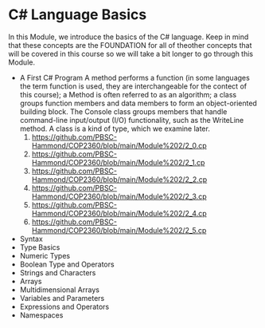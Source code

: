 # C# Language Basics


In this Module, we introduce the basics of the C# language. Keep in mind that these concepts are the FOUNDATION for all of theother concepts that will be covered in this course so we will take a bit longer to go through this Module.

* A First C# Program
  A method performs a function (in some languages the term function is used, they are interchangeable for the contect of this course); a Method is often referred to as an algorithm;  a class groups function members and data members to form an object-oriented building block. The Console class groups members that handle command-line input/output (I/O) functionality, such as the WriteLine method. A class is a kind of type, which we examine later.
  1. https://github.com/PBSC-Hammond/COP2360/blob/main/Module%202/2_0.cp
  2. https://github.com/PBSC-Hammond/COP2360/blob/main/Module%202/2_1.cp
  3. https://github.com/PBSC-Hammond/COP2360/blob/main/Module%202/2_2.cp
  4. https://github.com/PBSC-Hammond/COP2360/blob/main/Module%202/2_3.cp
  5. https://github.com/PBSC-Hammond/COP2360/blob/main/Module%202/2_4.cp
  6. https://github.com/PBSC-Hammond/COP2360/blob/main/Module%202/2_5.cp
* Syntax
* Type Basics
* Numeric Types
* Boolean Type and Operators
* Strings and Characters
* Arrays
* Multidimensional Arrays
* Variables and Parameters
* Expressions and Operators
* Namespaces
